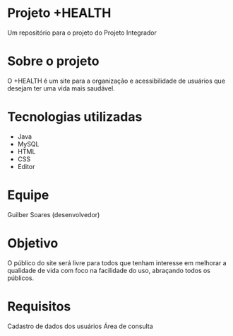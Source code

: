 # Projeto +HEALTH
Um repositório para o projeto do Projeto Integrador

# Sobre o projeto
O +HEALTH é um site para a organização e acessibilidade de usuários que desejam ter uma vida mais saudável.

# Tecnologias utilizadas
- Java
- MySQL
- HTML
- CSS
- Editor

# Equipe
Guilber Soares (desenvolvedor)

# Objetivo
O público do site será livre para todos que tenham interesse em melhorar a qualidade de vida com foco na facilidade do uso, abraçando todos os públicos.

# Requisitos
Cadastro de dados dos usuários
Área de consulta



